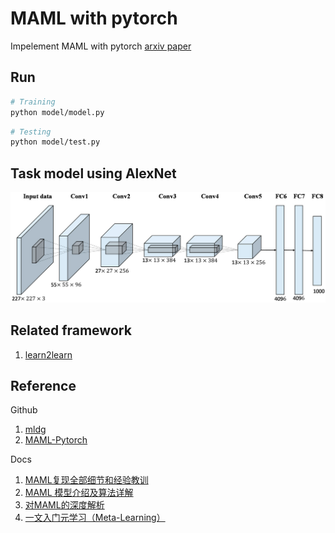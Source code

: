 # MAML with pytorch
Impelement MAML with pytorch
[arxiv paper](https://arxiv.org/abs/1703.03400)

## Run
``` bash
# Training
python model/model.py
```
``` bash
# Testing
python model/test.py
```

## Task model using AlexNet
![AlexNet](./docs/AlexNet.webp)

## Related framework
1. [learn2learn](https://github.com/learnables/learn2learn)


## Reference
Github
1. [mldg
](https://github.com/Pulkit-Khandelwal/mldg)
2. [MAML-Pytorch](https://github.com/dragen1860/MAML-Pytorch)

Docs
1. [MAML复现全部细节和经验教训](https://blog.csdn.net/wangkaidehao/article/details/105507809)
2. [MAML 模型介绍及算法详解](https://zhuanlan.zhihu.com/p/57864886)
3. [对MAML的深度解析](https://zhuanlan.zhihu.com/p/181709693)
4. [一文入门元学习（Meta-Learning）](https://zhuanlan.zhihu.com/p/136975128)